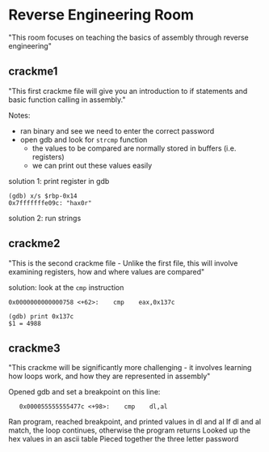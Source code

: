 # Reverse Engineering Room
"This room focuses on teaching the basics of assembly through reverse engineering"

## crackme1
"This first crackme file will give you an introduction to if statements and basic function calling in assembly."

Notes:

* ran binary and see we need to enter the correct password
* open gdb and look for ```strcmp``` function
	* the values to be compared are normally stored in buffers (i.e. registers)
	* we can print out these values easily


solution 1: print register in gdb

```
(gdb) x/s $rbp-0x14
0x7fffffffe09c: "hax0r"
```

solution 2: run strings


## crackme2
"This is the second crackme file - Unlike the first file, this will involve examining registers, how and where values are compared"

solution: look at the ```cmp``` instruction

```
0x0000000000000758 <+62>:    cmp    eax,0x137c

(gdb) print 0x137c
$1 = 4988
```

## crackme3
"This crackme will be significantly more challenging - it involves learning how loops work, and how they are represented in assembly"

Opened gdb and set a breakpoint on this line:

```
   0x000055555555477c <+98>:    cmp    dl,al
```

Ran program, reached breakpoint, and printed values in dl and al
If dl and al match, the loop continues, otherwise the program returns
Looked up the hex values in an ascii table
Pieced together the three letter password
